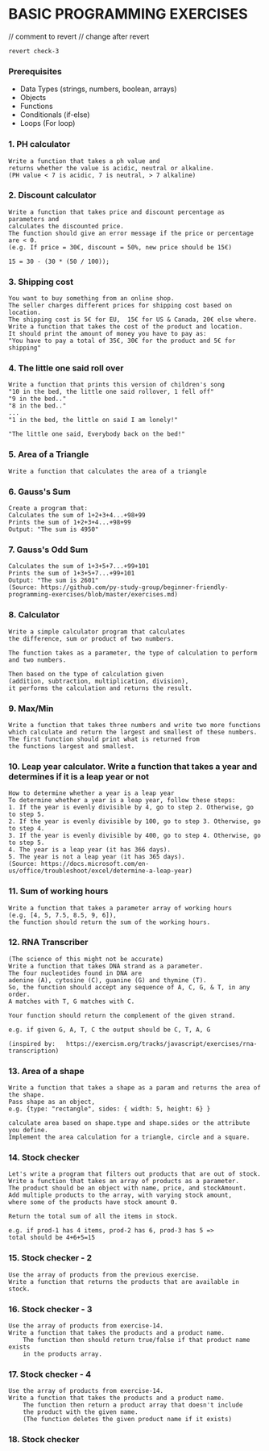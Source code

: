 # BASIC PROGRAMMING EXERCISES

// comment to revert
// change after revert

`revert check-3`

### Prerequisites 
- Data Types (strings, numbers, boolean, arrays)
- Objects
- Functions
- Conditionals (if-else)
- Loops (For loop)


### 1. PH calculator

```
Write a function that takes a ph value and 
returns whether the value is acidic, neutral or alkaline. 
(PH value < 7 is acidic, 7 is neutral, > 7 alkaline)
```


### 2. Discount calculator

	Write a function that takes price and discount percentage as parameters and 
    calculates the discounted price. 
	The function should give an error message if the price or percentage are < 0. 
    (e.g. If price = 30€, discount = 50%, new price should be 15€)
    
	15 = 30 - (30 * (50 / 100));


### 3. Shipping cost

	You want to buy something from an online shop. 
    The seller charges different prices for shipping cost based on location. 
	The shipping cost is 5€ for EU,  15€ for US & Canada, 20€ else where. 
	Write a function that takes the cost of the product and location. 
	It should print the amount of money you have to pay as:
	"You have to pay a total of 35€, 30€ for the product and 5€ for shipping"



### 4. The little one said roll over

	Write a function that prints this version of children's song
	"10 in the bed, the little one said rollover, 1 fell off" 
	"9 in the bed.."
	"8 in the bed.."
	...
	"1 in the bed, the little on said I am lonely!"

	"The little one said, Everybody back on the bed!"


### 5. Area of a Triangle

	Write a function that calculates the area of a triangle 

### 6. Gauss's Sum

	Create a program that:
	Calculates the sum of 1+2+3+4...+98+99
	Prints the sum of 1+2+3+4...+98+99
	Output: "The sum is 4950"

### 7. Gauss's Odd Sum

	Calculates the sum of 1+3+5+7...+99+101
	Prints the sum of 1+3+5+7...+99+101
	Output: "The sum is 2601"
	(Source: https://github.com/py-study-group/beginner-friendly-programming-exercises/blob/master/exercises.md)

### 8. Calculator

	Write a simple calculator program that calculates 
    the difference, sum or product of two numbers. 
    
	The function takes as a parameter, the type of calculation to perform and two numbers.
    
	Then based on the type of calculation given 
    (addition, subtraction, multiplication, division), 
    it performs the calculation and returns the result. 


### 9. Max/Min

	Write a function that takes three numbers and write two more functions 
    which calculate and return the largest and smallest of these numbers.
	The first function should print what is returned from 
    the functions largest and smallest.
	

### 10. Leap year calculator. Write a function that takes a year and determines if it is a leap year or not

	How to determine whether a year is a leap year 
	To determine whether a year is a leap year, follow these steps:
    1. If the year is evenly divisible by 4, go to step 2. Otherwise, go to step 5.
    2. If the year is evenly divisible by 100, go to step 3. Otherwise, go to step 4.
    3. If the year is evenly divisible by 400, go to step 4. Otherwise, go to step 5.
    4. The year is a leap year (it has 366 days).
    5. The year is not a leap year (it has 365 days).
	(Source: https://docs.microsoft.com/en-us/office/troubleshoot/excel/determine-a-leap-year)


### 11. Sum of working hours
	
	Write a function that takes a parameter array of working hours 
    (e.g. [4, 5, 7.5, 8.5, 9, 6]), 
    the function should return the sum of the working hours.


### 12. RNA Transcriber

	(The science of this might not be accurate)
	Write a function that takes DNA strand as a parameter. 
    The four nucleotides found in DNA are 
    adenine (A), cytosine (C), guanine (G) and thymine (T).
	So, the function should accept any sequence of A, C, G, & T, in any order. 
    A matches with T, G matches with C. 
    
	Your function should return the complement of the given strand. 
    
    e.g. if given G, A, T, C the output should be C, T, A, G
    
	(inspired by: 	https://exercism.org/tracks/javascript/exercises/rna-transcription)


### 13. Area of a shape 

	Write a function that takes a shape as a param and returns the area of the shape.
	Pass shape as an object, 
    e.g. {type: "rectangle", sides: { width: 5, height: 6} }
    
	calculate area based on shape.type and shape.sides or the attribute you define.
    Implement the area calculation for a triangle, circle and a square.

### 14. Stock checker

	Let's write a program that filters out products that are out of stock.
	Write a function that takes an array of products as a parameter. 
    The product should be an object with name, price, and stockAmount. 
    Add multiple products to the array, with varying stock amount, 
    where some of the products have stock amount 0. 
    
    Return the total sum of all the items in stock. 
    
    e.g. if prod-1 has 4 items, prod-2 has 6, prod-3 has 5 => 
    total should be 4+6+5=15



### 15. Stock checker - 2 

	Use the array of products from the previous exercise. 
    Write a function that returns the products that are available in stock. 

### 16. Stock checker - 3 

	Use the array of products from exercise-14. 
    Write a function that takes the products and a product name.
		The function then should return true/false if that product name exists
		in the products array.

### 17. Stock checker - 4 

	Use the array of products from exercise-14. 
    Write a function that takes the products and a product name.
		The function then return a product array that doesn't include 
		the product with the given name. 
		(The function deletes the given product name if it exists)


### 18. Stock checker